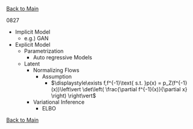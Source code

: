 [Back to Main](../../main.md)

0827

- Implicit Model
  - e.g.) GAN
- Explicit Model
  - Parametrization
    - Auto regressive Models
  - Latent 
    - Normalizing Flows
      - Assumption
        - $`\displaystyle\exists f,f^{-1}\text{ s.t. }p(x) = p_Z(f^{-1}(x))\left\vert \det\left( \frac{\partial f^{-1}(x)}{\partial x} \right) \right\vert`$
    - Variational Inference
      - ELBO



















[Back to Main](../../main.md)